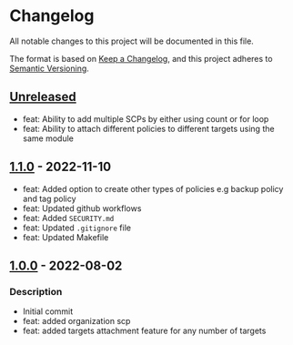 # Changelog
All notable changes to this project will be documented in this file.

The format is based on [Keep a Changelog](https://keepachangelog.com/en/1.0.0/),
and this project adheres to [Semantic Versioning](https://semver.org/spec/v2.0.0.html).

## [Unreleased]
- feat: Ability to add multiple SCPs by either using count or for loop
- feat: Ability to attach different policies to different targets using the same module

## [1.1.0] - 2022-11-10
- feat: Added option to create other types of policies e.g backup policy and tag policy
- feat: Updated github workflows
- feat: Added `SECURITY.md`
- feat: Updated `.gitignore` file
- feat: Updated Makefile

## [1.0.0] - 2022-08-02
### Description
- Initial commit
- feat: added organization scp
- feat: added targets attachment feature for any number of targets

[Unreleased]: https://github.com/boldlink/terraform-aws-scp/compare/1.1.0...HEAD

[1.1.0]: https://github.com/boldlink/terraform-aws-scp/releases/tag/1.1.0
[1.0.0]: https://github.com/boldlink/terraform-aws-scp/releases/tag/1.0.0
